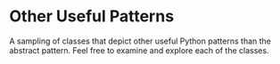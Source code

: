 # Other Useful Patterns

A sampling of classes that depict other useful Python patterns than the abstract pattern.
Feel free to examine and explore each of the classes.
